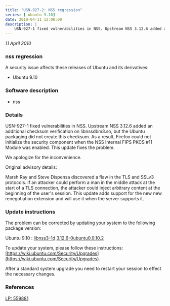 ```yaml
---
title: "USN-927-2: NSS regression"
series: [ ubuntu-9.10]
date: 2010-04-11 12:00:00
description: |
    USN-927-1 fixed vulnerabilities in NSS. Upstream NSS 3.12.6 added an additional checksum verification on libnssdbm3.so, but the Ubuntu packaging did not create this checksum. As a result, Firefox could not initialize the security component when the NSS Internal FIPS PKCS #11 Module was enabled. This update fixes the problem.
--- 
```

 
 

*11 April 2010*

### nss regression

A security issue affects these releases of Ubuntu and its derivatives:

* Ubuntu 9.10

### Software description

* nss 

### Details

USN-927-1 fixed vulnerabilities in NSS. Upstream NSS 3.12.6 added an additional checksum verification on libnssdbm3.so, but the Ubuntu packaging did not create this checksum. As a result, Firefox could not initialize the security component when the NSS Internal FIPS PKCS #11 Module was enabled. This update fixes the problem.

We apologize for the inconvenience.

Original advisory details:

 Marsh Ray and Steve Dispensa discovered a flaw in the TLS and SSLv3 protocols. If an attacker could perform a man in the middle attack at the start of a TLS connection, the attacker could inject arbitrary content at the beginning of the user&#39;s session. This update adds support for the new new renegotiation extension and will use it when the server supports it. 

### Update instructions

The problem can be corrected by updating your system to the following package version:

Ubuntu 9.10
 : [libnss3-1d](https://launchpad.net/ubuntu/+source/nss) <span> [3.12.6-0ubuntu0.9.10.2](https://launchpad.net/ubuntu/+source/nss/3.12.6-0ubuntu0.9.10.2) </span> 

To update your system, please follow these instructions: [https://wiki.ubuntu.com/Security/Upgrades](https://wiki.ubuntu.com/Security/Upgrades).

After a standard system upgrade you need to restart your session to effect the necessary changes. 

### References

 
 [LP: 559881](https://launchpad.net/bugs/559881)
 

